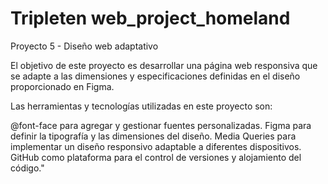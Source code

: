 # Tripleten web_project_homeland

Proyecto 5 - Diseño web adaptativo

El objetivo de este proyecto es desarrollar una página web responsiva que se adapte a las dimensiones y especificaciones definidas en el diseño proporcionado en Figma.

Las herramientas y tecnologías utilizadas en este proyecto son:

@font-face para agregar y gestionar fuentes personalizadas.
Figma para definir la tipografía y las dimensiones del diseño.
Media Queries para implementar un diseño responsivo adaptable a diferentes dispositivos.
GitHub como plataforma para el control de versiones y alojamiento del código."
